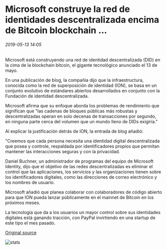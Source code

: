 # Microsoft construye la red de identidades descentralizada encima de Bitcoin blockchain ...

###### 2019-05-13 14:05

Microsoft está construyendo una red de identidad descentralizada (DID) en la cima de la blockchain bitcoin, el gigante tecnológico anunciado el 13 de mayo.

En una publicación de blog, la compañía dijo que la infraestructura, conocida como la red de superposición de identidad (ION), se basa en un conjunto evolutivo de estándares abiertos desarrollados en conjunto con la Fundación de identidad descentralizada.

Microsoft afirma que su enfoque aborda los problemas de rendimiento que significan que "las cadenas de bloques públicas más robustas y descentralizadas operan en solo decenas de transacciones por segundo, en ninguna parte cerca del volumen que un mundo lleno de DIDs exigiría."

Al explicar la justificación detrás de ION, la entrada de blog añadió:

"Creemos que cada persona necesita una identidad digital descentralizada que posea y controle, respaldada por identificadores propios que permitan mantener las interacciones seguras y con la privacidad.

Daniel Buchner, un administrador de programas del equipo de Microsoft Identity, dijo que el objetivo de las redes descentralizadas es eliminar el control que las aplicaciones, los servicios y las organizaciones tienen sobre los identificadores digitales, como las direcciones de correo electrónico y los nombres de usuario.

Microsoft añadió que planea colaborar con colaboradores de código abierto para que ION pueda lanzar públicamente en el mainnet de Bitcoin en los próximos meses.

La tecnología que da a los usuarios un mayor control sobre sus identidades digitales está ganando tracción, con PayPal invirtiendo en una startup de este tipo el mes pasado.

[Original source](https://cointelegraph.com/news/microsoft-builds-decentralized-identity-network-atop-bitcoin-blockchain)

![stats](https://c.statcounter.com/11760860/0/a89fa40b/1/ "stats")